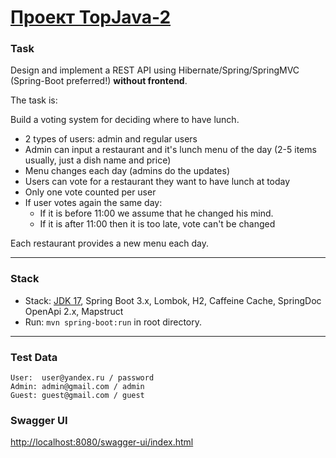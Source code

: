[Проект TopJava-2](https://javaops.ru/view/topjava2)
===============================
### Task
Design and implement a REST API using Hibernate/Spring/SpringMVC (Spring-Boot preferred!) **without frontend**.

The task is:

Build a voting system for deciding where to have lunch.

* 2 types of users: admin and regular users
* Admin can input a restaurant and it's lunch menu of the day (2-5 items usually, just a dish name and price)
* Menu changes each day (admins do the updates)
* Users can vote for a restaurant they want to have lunch at today
* Only one vote counted per user
* If user votes again the same day:
    - If it is before 11:00 we assume that he changed his mind.
    - If it is after 11:00 then it is too late, vote can't be changed

Each restaurant provides a new menu each day.

-------------------------------------------------------------
### Stack
- Stack: [JDK 17](http://jdk.java.net/17/), Spring Boot 3.x, Lombok, H2, Caffeine Cache, SpringDoc OpenApi 2.x, Mapstruct 
- Run: `mvn spring-boot:run` in root directory.
-----------------------------------------------------
 
### Test Data
```
User:  user@yandex.ru / password
Admin: admin@gmail.com / admin
Guest: guest@gmail.com / guest
```
### Swagger UI

[http://localhost:8080/swagger-ui/index.html](http://localhost:8080/swagger-ui/index.html)